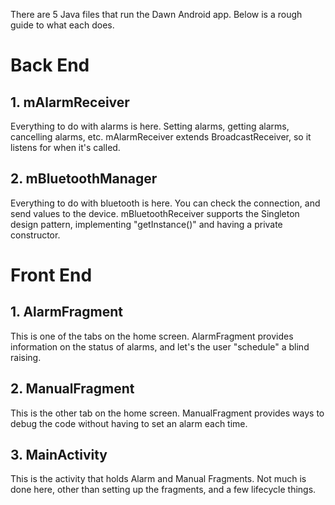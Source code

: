There are 5 Java files that run the Dawn Android app. Below is a rough guide to what each does. 

<h1>Back End</h1> 

<h2>1. mAlarmReceiver </h2>
Everything to do with alarms is here. Setting alarms, getting alarms, cancelling alarms, etc. 
mAlarmReceiver extends BroadcastReceiver, so it listens for when it's called. 


<h2>2. mBluetoothManager </h2>
Everything to do with bluetooth is here. You can check the connection, and send values to the device. 
mBluetoothReceiver supports the Singleton design pattern, implementing "getInstance()" and having a private constructor. 


<h1>Front End</h1>
<h2>1. AlarmFragment </h2>
This is one of the tabs on the home screen. AlarmFragment provides information on the status of alarms, and let's the user "schedule" a blind raising. 

<h2>2. ManualFragment </h2>
This is the other tab on the home screen. ManualFragment provides ways to debug the code without having to set an alarm each time. 

<h2>3. MainActivity </h2>
This is the activity that holds Alarm and Manual Fragments. Not much is done here, other than setting up the fragments, and a few lifecycle things. 






